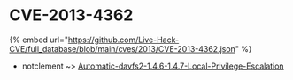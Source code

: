 # CVE-2013-4362
{% embed url="https://github.com/Live-Hack-CVE/full_database/blob/main/cves/2013/CVE-2013-4362.json" %}

* notclement ~> [Automatic-davfs2-1.4.6-1.4.7-Local-Privilege-Escalation](https://www.alice-snow.ru/2013/database/cve-2013-4362/automatic-davfs2-1.4.6-1.4.7-local-privilege-escalation-notclement)